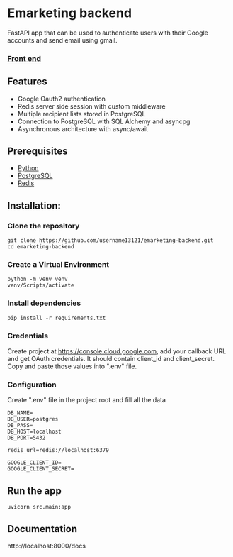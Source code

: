 # Emarketing backend

FastAPI app that can be used to authenticate users with their Google accounts and send email using gmail.

### [Front end](https://github.com/qara-qurt/email_marketing_service)

## Features
- Google Oauth2 authentication
- Redis server side session with custom middleware
- Multiple recipient lists stored in PostgreSQL
- Connection to PostgreSQL with SQL Alchemy and asyncpg
- Asynchronous architecture with async/await


## Prerequisites
* [Python](https://python.org)
* [PostgreSQL](https://postgresql.org)
* [Redis](https://redis.io)


## Installation:

### Clone the repository

```commandline
git clone https://github.com/username13121/emarketing-backend.git
cd emarketing-backend
```

### Create a Virtual Environment

```commandline
python -m venv venv
venv/Scripts/activate
```

### Install dependencies
```commandline
pip install -r requirements.txt
```

### Credentials
Create project at https://console.cloud.google.com, add your callback URL and get OAuth credentials.
It should contain client_id and client_secret. Copy and paste those values into ".env" file.

### Configuration
Create ".env" file in the project root and fill all the data
```dotenv
DB_NAME=
DB_USER=postgres
DB_PASS=
DB_HOST=localhost
DB_PORT=5432

redis_url=redis://localhost:6379

GOOGLE_CLIENT_ID=
GOOGLE_CLIENT_SECRET=
```


## Run the app
```commandline
uvicorn src.main:app
```

## Documentation
http://localhost:8000/docs
